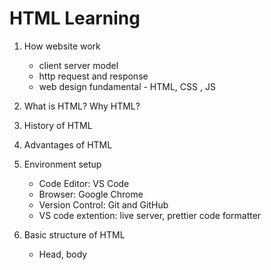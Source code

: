 # HTML Learning

1. How website work
    - client server model
    - http request and response
    - web design fundamental - HTML, CSS , JS

2. What is HTML? Why HTML?
3. History of HTML 
4. Advantages of HTML
5. Environment setup
    - Code Editor: VS Code
    - Browser: Google Chrome 
    - Version Control: Git and GitHub
    - VS code extention: live server, prettier code formatter

6. Basic structure of HTML
    - Head, body
